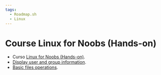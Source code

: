 ```yaml
---
tags:
  - Roadmap.sh
  - Linux
---
```


# Course Linux for Noobs (Hands-on)

- Curso [Linux for Noobs (Hands-on)](https://labex.io/courses/linux-for-noobs).
- [Display user and group information](./20250402_course_linux_for_noobs_hands_on_display_user_and_group_information.md).
- [Basic files operations](./20250403_course_linux_for_noobs_hands_on_basic_files_operations.md).
